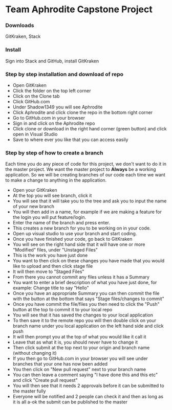 # Team Aphrodite Capstone Project
### Downloads
GitKraken, Stack
### Install
Sign into Stack and GitHub, install GitKraken
### Step by step installation and download of repo
* Open GitKraken 
* Click the folder on the top left corner
* Click on the Clone tab
* Click GitHub.com
* Under Shadow1349 you will see Aphrodite
* Click Aphrodite and click clone the repo in the bottom right corner
* Go to GitHub.com in your browser
* Sign in and click on the Aphrodite repo
* Click clone or download in the right hand corner (green button) and click open in Visual Studio
* Save to where ever you like that you can access easily
### Step by step of how to create a branch
Each time you do any piece of code for this project, we don't want to do it in the master project. We want the master project to **Always** be a working application. So we will be creating branches of our code each time we want to make a change to anything in the application.

* Open your GitKraken
* At the top you will see branch, click it
* You will see that it will take you to the tree and ask you to input the name of your new branch
* You will then add in a name, for example if we are making a feature for the login you will put feature/login.
* Enter the name of the branch and press enter.
* This creates a new branch for you to be working on in your code.
* Open up visual studio to use your branch and start coding.
* Once you have finished your code, go back to GitKraken
* You will see on the right hand side that it will have one or more "Modified" files, under "Unstaged Files"
* This is the work you have just done
* You want to then click on these changes you have made that you would like to upload and then  click stage file
* It will then move to "Staged Files"
* From there you cannot commit any files unless it has a Summary
* You want to enter a brief description of what you have just done, for example: Change title to say "Hello" 
* Once you have an appropriate Summary you can then commit the file with the button at the bottom that says "Stage files/changes to commit"
* Once you have commit the file/files you then need to click the "Push" button at the top to commit it to your local repo
* You will see that it has saved the changes to your local application
* To then save it to the remote repo you will then double click on your branch name under you local application on the left hand side and click push
* It will then prompt you at the top of what you would like it call it
* Leave that as what it is, you should never have to change it
* Then click submit at the top next to your origin and branch name (without changing it)
* If you then go to GitHub.com in your browser you will see under branches that your one has now been added
* You then click on "New pull request" next to your branch name
* You can then leave a comment saying "I have done this and this etc" and click "Create pull request"
* You will then see that it needs 2 approvals before it can be submitted to the master fully
* Everyone will be notified and 2 people can check it and then as long as it is all a-ok the submit can be published to the master

